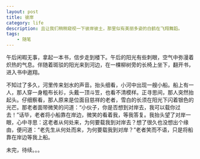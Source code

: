 ```yaml
---
layout: post
title: 彼岸
category: life
description: 且让我们稍稍窥视一下彼岸彼土，那里似有美丽多姿的白鹤在飞翔舞蹈。
tags:
    - 随笔
---
```


午后闲暇无事，拿起一本书，信步走到楼下。午后的阳光有些刺眼，空气中弥漫着炽热的气息。伴随着斑驳的阳光来到河边，在一棵柳树旁的长椅上坐下，翻开书，进入书中遨翔。

不知过了多久，河里传来划水的声音。抬头细看，小河中出现一艘小船。船上有一人，那人穿一身粗布长衫，头戴一顶斗笠，也看不清模样。正寻思间，那人突然抬起头。仔细察看，那人原来是位面目慈祥的老者，雪白的长须在阳光下闪着银色的光芒。那老者面带微笑的问道：“小伙子，你是否想到对岸去，我可以载你过去！”话毕，老者将小船靠在岸边，微笑的看着我，等我答复。我抬头望了对岸一眼，心中寻思：这老者从何处来，为何要载我到对岸去？想了很久也没想出个缘由，便问道：“老先生从何处而来，为何要载我到对岸？”老者笑而不语，只是将船靠在岸边等我上船。

未完，待续。。。

[wenda]:    https://firewenda.github.com  "wenda"